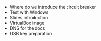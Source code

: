 

* Where do we introduce the circuit breaker
* Test with Windows
* Slides introduction
* VirtualBox image
* DNS for the docs
* USB key preparation
